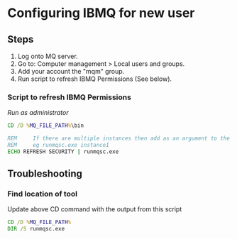 # Configuring IBMQ for new user

## Steps

1. Log onto MQ server.
1. Go to:  Computer management > Local users and groups.
1. Add your account the "mqm" group.
1. Run script to refresh IBMQ Permissions (See below).

### Script to refresh IBMQ Permissions

*Run as administrator*

```cmd
CD /D %MQ_FILE_PATH%\bin

REM     If there are multiple instances then add as an argument to the runmqsc.exe command
REM     eg runmqsc.exe instance1
ECHO REFRESH SECURITY | runmqsc.exe
```

## Troubleshooting

### Find location of tool

Update above CD command with the output from this script

```cmd
CD /D %MQ_FILE_PATH%
DIR /S runmqsc.exe
```